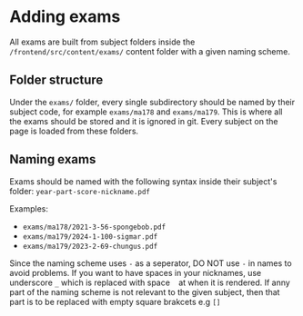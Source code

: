 # Adding exams

All exams are built from subject folders inside the `/frontend/src/content/exams/` content folder with a given naming scheme. 

## Folder structure

Under the `exams/` folder, every single subdirectory should be named by their subject code, for example `exams/ma178` and `exams/ma179`. This is where all the exams should be stored and it is ignored in git. Every subject on the page is loaded from these folders.

## Naming exams

Exams should be named with the following syntax inside their subject's folder: `year-part-score-nickname.pdf`

Examples:

- `exams/ma178/2021-3-56-spongebob.pdf`
- `exams/ma179/2024-1-100-sigmar.pdf`
- `exams/ma179/2023-2-69-chungus.pdf`

Since the naming scheme uses `-` as a seperator, DO NOT use `-` in names to avoid problems. If you want to have spaces in your nicknames, use underscore `_` which is replaced with space ` ` at when it is rendered.
If anny part of the naming scheme is not relevant to the given subject, then that part is to be replaced with empty square brakcets e.g `[]`
